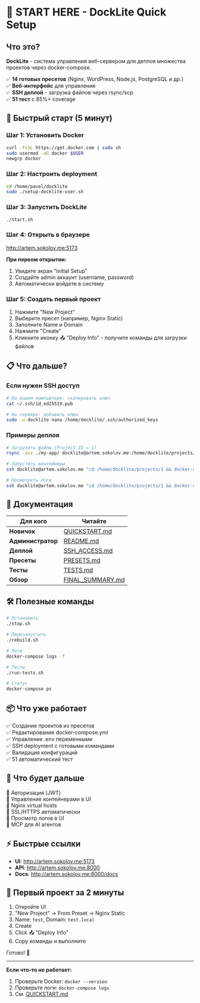 # 🚀 START HERE - DockLite Quick Setup

## Что это?

**DockLite** - система управления веб-сервером для деплоя множества проектов через docker-compose.

✅ **14 готовых пресетов** (Nginx, WordPress, Node.js, PostgreSQL и др.)  
✅ **Веб-интерфейс** для управления  
✅ **SSH деплой** - загрузка файлов через rsync/scp  
✅ **51 тест** с 85%+ coverage  

## 🏁 Быстрый старт (5 минут)

### Шаг 1: Установить Docker

```bash
curl -fsSL https://get.docker.com | sudo sh
sudo usermod -aG docker $USER
newgrp docker
```

### Шаг 2: Настроить deployment

```bash
cd /home/pavel/docklite
sudo ./setup-docklite-user.sh
```

### Шаг 3: Запустить DockLite

```bash
./start.sh
```

### Шаг 4: Открыть в браузере

http://artem.sokolov.me:5173

**При первом открытии:**
1. Увидите экран "Initial Setup"
2. Создайте admin аккаунт (username, password)
3. Автоматически войдете в систему

### Шаг 5: Создать первый проект

1. Нажмите "New Project"
2. Выберите пресет (например, Nginx Static)
3. Заполните Name и Domain
4. Нажмите "Create"
5. Кликните иконку 📤 "Deploy Info" - получите команды для загрузки файлов

## 📋 Что дальше?

### Если нужен SSH доступ

```bash
# На вашем компьютере: скопировать ключ
cat ~/.ssh/id_ed25519.pub

# На сервере: добавить ключ
sudo -u docklite nano /home/docklite/.ssh/authorized_keys
```

### Примеры деплоя

```bash
# Загрузить файлы (Project ID = 1)
rsync -avz ./my-app/ docklite@artem.sokolov.me:/home/docklite/projects/1/

# Запустить контейнеры
ssh docklite@artem.sokolov.me "cd /home/docklite/projects/1 && docker-compose up -d"

# Посмотреть логи
ssh docklite@artem.sokolov.me "cd /home/docklite/projects/1 && docker-compose logs -f"
```

## 📖 Документация

| Для кого | Читайте |
|----------|---------|
| **Новичок** | [QUICKSTART.md](./QUICKSTART.md) |
| **Администратор** | [README.md](./README.md) |
| **Деплой** | [SSH_ACCESS.md](./SSH_ACCESS.md) |
| **Пресеты** | [PRESETS.md](./PRESETS.md) |
| **Тесты** | [TESTS.md](./TESTS.md) |
| **Обзор** | [FINAL_SUMMARY.md](./FINAL_SUMMARY.md) |

## 🛠️ Полезные команды

```bash
# Остановить
./stop.sh

# Перезапустить
./rebuild.sh

# Логи
docker-compose logs -f

# Тесты
./run-tests.sh

# Статус
docker-compose ps
```

## 📦 Что уже работает

✅ Создание проектов из пресетов  
✅ Редактирование docker-compose.yml  
✅ Управление .env переменными  
✅ SSH deployment с готовыми командами  
✅ Валидация конфигураций  
✅ 51 автоматический тест  

## 🔄 Что будет дальше

🔄 Авторизация (JWT)  
🔄 Управление контейнерами в UI  
🔄 Nginx virtual hosts  
🔄 SSL/HTTPS автоматически  
🔄 Просмотр логов в UI  
🔄 MCP для AI агентов  

## ⚡ Быстрые ссылки

- **UI**: http://artem.sokolov.me:5173
- **API**: http://artem.sokolov.me:8000
- **Docs**: http://artem.sokolov.me:8000/docs

## 🎯 Первый проект за 2 минуты

1. Откройте UI
2. "New Project" → From Preset → Nginx Static
3. Name: `test`, Domain: `test.local`
4. Create
5. Click 📤 "Deploy Info"
6. Copy команды и выполните

Готово! 🎉

---

**Если что-то не работает:**
1. Проверьте Docker: `docker --version`
2. Проверьте логи: `docker-compose logs`
3. См. [QUICKSTART.md](./QUICKSTART.md)


